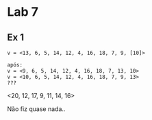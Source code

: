 # Lab 7

## Ex 1

```
v = <13, 6, 5, 14, 12, 4, 16, 18, 7, 9, [10]>

após:
v = <9, 6, 5, 14, 12, 4, 16, 18, 7, 13, 10>
v = <10, 6, 5, 14, 12, 4, 16, 18, 7, 9, 13>
???
```

<20, 12, 17, 9, 11, 14, 16>

Não fiz quase nada..
